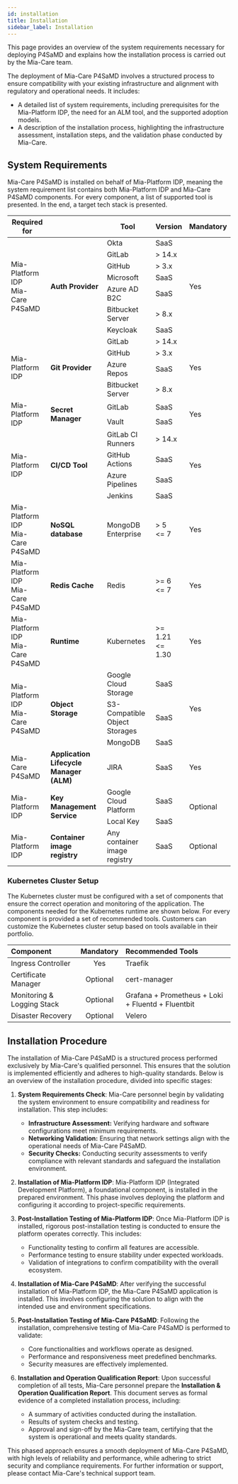 ```yaml
---
id: installation
title: Installation
sidebar_label: Installation
---
```


This page provides an overview of the system requirements necessary for deploying P4SaMD and explains how the installation process is carried out by the Mia-Care team.

The deployment of Mia-Care P4SaMD involves a structured process to ensure compatibility with your existing infrastructure and alignment with regulatory and operational needs. It includes:

- A detailed list of system requirements, including prerequisites for the Mia-Platform IDP, the need for an ALM tool, and the supported adoption models.
- A description of the installation process, highlighting the infrastructure assessment, installation steps, and the validation phase conducted by Mia-Care.

## System Requirements

Mia-Care P4SaMD is installed on behalf of Mia-Platform IDP, meaning the system requirement list contains both Mia-Platform IDP and Mia-Care P4SaMD components. For every component, a list of supported tool is presented. In the end, a target tech stack is presented.

<table>
   <thead>
      <tr>
         <th><strong>Required for</strong></th>
         <th></th>
         <th><strong>Tool</strong></th>
         <th><strong>Version</strong></th>
         <th><strong>Mandatory</strong></th>
      </tr>
   </thead>
   <tbody>
      <tr>
         <td rowspan="7">Mia-Platform IDP <br /> Mia-Care P4SaMD</td>
         <td rowspan="7"><strong>Auth Provider</strong></td>
         <td>Okta</td>
         <td>SaaS</td>
         <td rowspan="7">Yes</td>
      </tr>
      <tr>
         <td>GitLab</td>
         <td>&gt; 14.x</td>
      </tr>
      <tr>
         <td>GitHub</td>
         <td>&gt; 3.x</td>
      </tr>
      <tr>
         <td>Microsoft</td>
         <td>SaaS</td>
      </tr>
      <tr>
         <td>Azure AD B2C</td>
         <td>SaaS</td>
      </tr>
      <tr>
         <td>Bitbucket Server</td>
         <td>&gt; 8.x</td>
      </tr>
      <tr>
         <td>Keycloak</td>
         <td>SaaS</td>
      </tr>
      <tr>
         <td rowspan="4">Mia-Platform IDP</td>
         <td rowspan="4"><strong>Git Provider</strong></td>
         <td>GitLab</td>
         <td>&gt; 14.x</td>
         <td rowspan="4">Yes</td>
      </tr>
      <tr>
         <td>GitHub</td>
         <td>&gt; 3.x</td>
      </tr>
      <tr>
         <td>Azure Repos</td>
         <td>SaaS</td>
      </tr>
      <tr>
         <td>Bitbucket Server</td>
         <td>&gt; 8.x</td>
      </tr>
      <tr>
         <td rowspan="2">Mia-Platform IDP</td>
         <td rowspan="2"><strong>Secret Manager</strong></td>
         <td>GitLab</td>
         <td>SaaS</td>
         <td rowspan="2">Yes</td>
      </tr>
      <tr>
         <td>Vault</td>
         <td>SaaS</td>
      </tr>
      <tr>
         <td rowspan="4">Mia-Platform IDP</td>
         <td rowspan="4"><strong>CI/CD Tool</strong></td>
         <td>GitLab CI Runners</td>
         <td>&gt; 14.x</td>
         <td rowspan="4">Yes</td>
      </tr>
      <tr>
         <td>GitHub Actions</td>
         <td>SaaS</td>
      </tr>
      <tr>
         <td>Azure Pipelines</td>
         <td>SaaS</td>
      </tr>
      <tr>
         <td>Jenkins</td>
         <td>SaaS</td>
      </tr>
      <tr>
         <td>Mia-Platform IDP <br/> Mia-Care P4SaMD</td>
         <td><strong>NoSQL database</strong></td>
         <td>MongoDB Enterprise</td>
         <td>&gt; 5<br/>&lt;= 7</td>
         <td>Yes</td>
      </tr>
      <tr>
         <td>Mia-Platform IDP <br/> Mia-Care P4SaMD</td>
         <td><strong>Redis Cache</strong></td>
         <td>Redis</td>
         <td>&gt;= 6<br/>&lt;= 7</td>
         <td>Yes</td>
      </tr>
      <tr>
         <td>Mia-Platform IDP <br/> Mia-Care P4SaMD</td>
         <td><strong>Runtime</strong></td>
         <td>Kubernetes</td>
         <td>&gt;= 1.21<br/>&lt;= 1.30</td>
         <td>Yes</td>
      </tr>
      <tr>
         <td rowspan="3">Mia-Platform IDP <br/> Mia-Care P4SaMD</td>
         <td rowspan="3"><strong>Object Storage</strong></td>
         <td>Google Cloud Storage</td>
         <td>SaaS</td>
         <td rowspan="3">Yes</td>
      </tr>
      <tr>
         <td>S3-Compatible Object Storages</td>
         <td>SaaS</td>
      </tr>
      <tr>
         <td>MongoDB</td>
         <td>SaaS</td>
      </tr>
      <tr>
         <td>Mia-Care P4SaMD</td>
         <td><strong>Application Lifecycle Manager (ALM)</strong></td>
         <td>JIRA</td>
         <td>SaaS</td>
         <td>Yes</td>
      </tr>
      <tr>
         <td rowspan="2">Mia-Platform IDP</td>
         <td rowspan="2"><strong>Key Management Service</strong></td>
         <td>Google Cloud Platform</td>
         <td>SaaS</td>
         <td rowspan="2">Optional</td>
      </tr>
      <tr>
         <td>Local Key</td>
         <td>SaaS</td>
      </tr>
      <tr>
         <td>Mia-Platform IDP</td>
         <td><strong>Container image registry</strong></td>
         <td>Any container image registry</td>
         <td>SaaS</td>
         <td>Optional</td>
      </tr>
   </tbody>
</table>

### Kubernetes Cluster Setup
The Kubernetes cluster must be configured with a set of components that ensure the correct operation and monitoring of the application.
The components needed for the Kubernetes runtime are shown below.
For every component is provided a set of recommended tools.
Customers can customize the Kubernetes cluster setup based on tools available in their portfolio.

| Component |  Mandatory | Recommended Tools |
|:---|:---:|:---|
| Ingress Controller | Yes | Traefik |
| Certificate Manager | Optional | cert-manager |
| Monitoring & Logging Stack | Optional | Grafana + Prometheus + Loki + Fluentd + Fluentbit |
| Disaster Recovery | Optional | Velero |

## Installation Procedure

The installation of Mia-Care P4SaMD is a structured process performed exclusively by Mia-Care's qualified personnel. This ensures that the solution is implemented efficiently and adheres to high-quality standards. Below is an overview of the installation procedure, divided into specific stages:

1. **System Requirements Check**: Mia-Care personnel begin by validating the system environment to ensure compatibility and readiness for installation. This step includes:
   - **Infrastructure Assessment:** Verifying hardware and software configurations meet minimum requirements.
   - **Networking Validation:** Ensuring that network settings align with the operational needs of Mia-Care P4SaMD.
   - **Security Checks:** Conducting security assessments to verify compliance with relevant standards and safeguard the installation environment.

2. **Installation of Mia-Platform IDP**: Mia-Platform IDP (Integrated Development Platform), a foundational component, is installed in the prepared environment. This phase involves deploying the platform and configuring it according to project-specific requirements.

3. **Post-Installation Testing of Mia-Platform IDP**: Once Mia-Platform IDP is installed, rigorous post-installation testing is conducted to ensure the platform operates correctly. This includes:
   - Functionality testing to confirm all features are accessible.
   - Performance testing to ensure stability under expected workloads.
   - Validation of integrations to confirm compatibility with the overall ecosystem.


4. **Installation of Mia-Care P4SaMD**: After verifying the successful installation of Mia-Platform IDP, the Mia-Care P4SaMD application is installed. This involves configuring the solution to align with the intended use and environment specifications.

5. **Post-Installation Testing of Mia-Care P4SaMD**: Following the installation, comprehensive testing of Mia-Care P4SaMD is performed to validate:
   - Core functionalities and workflows operate as designed.
   - Performance and responsiveness meet predefined benchmarks.
   - Security measures are effectively implemented.

6. **Installation and Operation Qualification Report**: Upon successful completion of all tests, Mia-Care personnel prepare the **Installation & Operation Qualification Report**. This document serves as formal evidence of a completed installation process, including:
   - A summary of activities conducted during the installation.
   - Results of system checks and testing.
   - Approval and sign-off by the Mia-Care team, certifying that the system is operational and meets quality standards.

This phased approach ensures a smooth deployment of Mia-Care P4SaMD, with high levels of reliability and performance, while adhering to strict security and compliance requirements. For further information or support, please contact Mia-Care's technical support team.